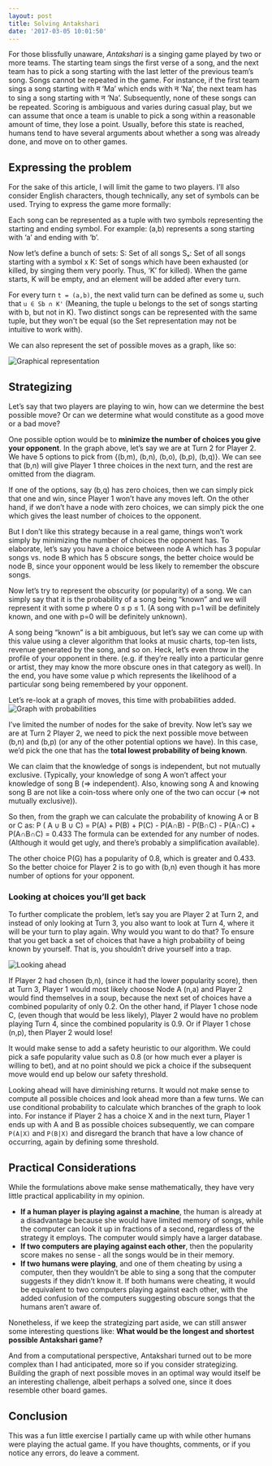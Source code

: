 ```yaml
---
layout: post
title: Solving Antakshari
date: '2017-03-05 10:01:50'
---
```


For those blissfully unaware, *Antakshari* is a singing game played by two or more teams. The starting team sings the first verse of a song, and the next team has to pick a song starting with the last letter of the previous team’s song. Songs cannot be repeated in the game. For instance, if the first team sings a song starting with म ‘Ma’ which ends with न ‘Na’, the next team has to sing a song starting with न ‘Na’. Subsequently, none of these songs can be repeated. Scoring is ambiguous and varies during casual play, but we can assume that once a team is unable to pick a song within a reasonable amount of time, they lose a point. Usually, before this state is reached, humans tend to have several arguments about whether a song was already done, and move on to other games.

## Expressing the problem
For the sake of this article, I will limit the game to two players. I’ll also consider English characters, though technically, any set of symbols can be used. Trying to express the game more formally:

Each song can be represented as a tuple with two symbols representing the starting and ending symbol. For example: (a,b) represents a song starting with ‘a’ and ending with ‘b’.

Now let’s define a bunch of sets:
S: Set of all songs
S&#8339;: Set of all songs starting with a symbol x
K: Set of songs which have been exhausted (or killed, by singing them very poorly. Thus, ‘K’ for killed). When the game starts, K will be empty, and an element will be added after every turn.

For every turn `t = (a,b)`, the next valid turn can be defined as some u, such that `u ∈ Sb ∩ K'`
(Meaning, the tuple u belongs to the set of songs starting with b, but not in K). Two distinct songs can be represented with the same tuple, but they won't be equal (so the Set representation may not be intuitive to work with).

We can also represent the set of possible moves as a graph, like so:

![Graphical representation](/images/2017/03/image02-1.png)

## Strategizing
Let’s say that two players are playing to win, how can we determine the best possible move? Or can we determine what would constitute as a good move or a bad move?

One possible option would be to **minimize the number of choices you give your opponent**. In the graph above, let’s say we are at Turn 2 for Player 2. We have 5 options to pick from {(b,m), (b,n), (b,o), (b,p), (b,q)}. We can see that (b,n) will give Player 1 three choices in the next turn, and the rest are omitted from the diagram.

If one of the options, say (b,q) has zero choices, then we can simply pick that one and win, since Player 1 won’t have any moves left. On the other hand, if we don’t have a node with zero choices, we can simply pick the one which gives the least number of choices to the opponent.

But I don’t like this strategy because in a real game, things won’t work simply by minimizing the number of choices the opponent has. To elaborate, let’s say you have a choice between node A which has 3 popular songs vs. node B which has 5 obscure songs, the better choice would be node B, since your opponent would be less likely to remember the obscure songs.

Now let’s try to represent the obscurity (or popularity) of a song. We can simply say that it is the probability of a song being “known” and we will represent it with some p where 0 ≤ p ≤ 1. (A song with p=1 will be definitely known, and one with p=0 will be definitely unknown).

A song being “known” is a bit ambiguous, but let’s say we can come up with this value using a clever algorithm that looks at music charts, top-ten lists, revenue generated by the song, and so on. Heck, let’s even throw in the profile of your opponent in there. (e.g. if they’re really into a particular genre or artist, they may know the more obscure ones in that category as well). In the end, you have some value p which represents the likelihood of a particular song being remembered by your opponent.

Let’s re-look at a graph of moves, this time with probabilities added.
![Graph with probabilities](/images/2017/03/image01.png)

I’ve limited the number of nodes for the sake of brevity. Now let’s say we are at Turn 2 Player 2, we need to pick the next possible move between (b,n) and (b,p) (or any of the other potential options we have). In this case, we’d pick the one that has the **total lowest probability of being known**.

We can claim that the knowledge of songs is independent, but not mutually exclusive. (Typically, your knowledge of song A won’t affect your knowledge of song B (=> independent). Also, knowing song A and knowing song B are not like a coin-toss where only one of the two can occur (=> not mutually exclusive)).

So then, from the graph we can calculate the probability of knowing A or B or C as:
P ( A ∪ B ∪ C) = P(A) + P(B) + P(C) - P(A∩B) - P(B∩C) - P(A∩C) + P(A∩B∩C)
= 0.433
The formula can be extended for any number of nodes. (Although it would get ugly, and there’s probably a simplification available).

The other choice P(G) has a popularity of 0.8, which is greater and 0.433. So the better choice for Player 2 is to go with (b,n) even though it has more number of options for your opponent.

### Looking at choices you’ll get back
To further complicate the problem, let’s say you are Player 2 at Turn 2, and instead of only looking at Turn 3, you also want to look at Turn 4, where it will be your turn to play again. Why would you want to do that? To ensure that you get back a set of choices that have a high probability of being known by yourself. That is, you shouldn’t drive yourself into a trap.

![Looking ahead](/images/2017/03/image00.png)

If Player 2 had chosen (b,n), (since it had the lower popularity score), then at Turn 3, Player 1 would most likely choose Node A (n,a) and Player 2 would find themselves in a soup, because the next set of choices have a combined popularity of only 0.2. On the other hand, if Player 1 chose node C, (even though that would be less likely), Player 2 would have no problem playing Turn 4, since the combined popularity is 0.9. Or if Player 1 chose (n,p), then Player 2 would lose!

It would make sense to add a safety heuristic to our algorithm. We could pick a safe popularity value such as 0.8 (or how much ever a player is willing to bet), and at no point should we pick a choice if the subsequent move would end up below our safety threshold.

Looking ahead will have diminishing returns. It would not make sense to compute all possible choices and look ahead more than a few turns. We can use conditional probability to calculate which branches of the graph to look into. For instance if Player 2 has a choice X and in the next turn, Player 1 ends up with A and B as possible choices subsequently, we can compare `P(A|X)` and `P(B|X)` and disregard the branch that have a low chance of occurring, again by defining some threshold.

## Practical Considerations
While the formulations above make sense mathematically, they have very little practical applicability in my opinion.

* **If a human player is playing against a machine**, the human is already at a disadvantage because she would have limited memory of songs, while the computer can look it up in fractions of a second, regardless of the strategy it employs. The computer would simply have a larger database.
* **If two computers are playing against each other**, then the popularity score makes no sense - all the songs would be in their memory. 
* **If two humans were playing**, and one of them cheating by using a computer, then they wouldn’t be able to sing a song that the computer suggests if they didn’t know it. If both humans were cheating, it would be equivalent to two computers playing against each other, with the added confusion of the computers suggesting obscure songs that the humans aren’t aware of.

Nonetheless, if we keep the strategizing part aside, we can still answer some interesting questions like: **What would be the longest and shortest possible Antakshari game?**

And from a computational perspective, Antakshari turned out to be more complex than I had anticipated, more so if you consider strategizing. Building the graph of next possible moves in an optimal way would itself be an interesting challenge, albeit perhaps a solved one, since it does resemble other board games.

## Conclusion
This was a fun little exercise I partially came up with while other humans were playing the actual game. If you have thoughts, comments, or if you notice any errors, do leave a comment.
